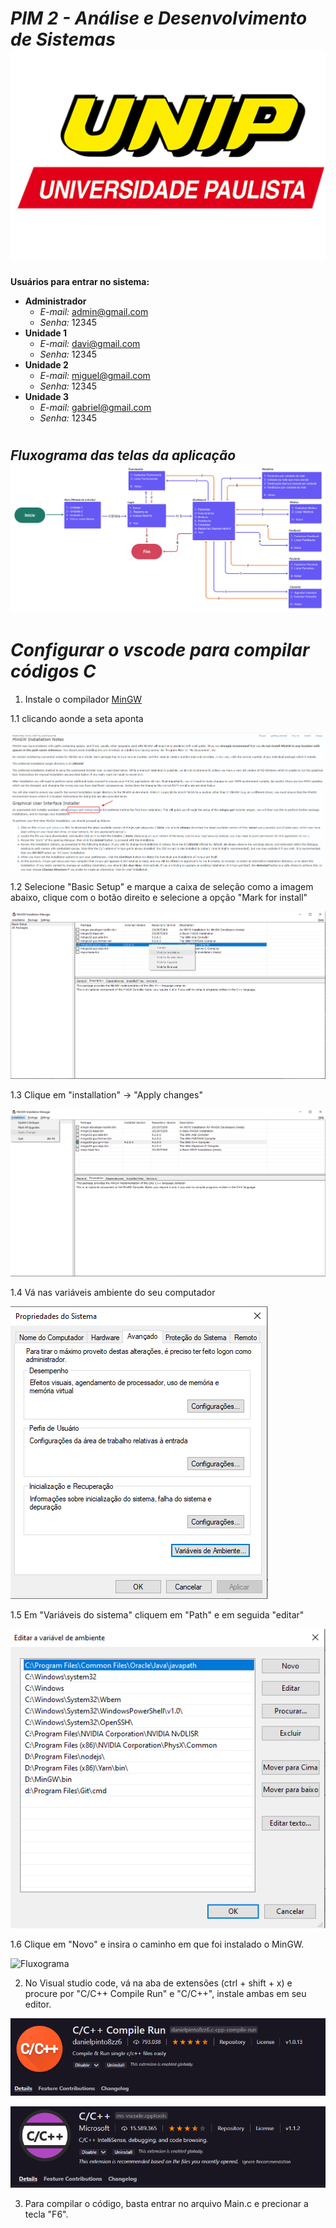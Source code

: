 #  *PIM 2 - Análise e Desenvolvimento de Sistemas* ![UNIP](.github/logo-UNIP.png)

**Usuários para entrar no sistema:**

*  **Administrador**
    *  *E-mail:* admin@gmail.com  
    *  *Senha:*  12345
* **Unidade 1**
    *  *E-mail:* davi@gmail.com  
    *  *Senha:*  12345
*  **Unidade 2**
    *  *E-mail:* miguel@gmail.com  
    *  *Senha:*  12345
* **Unidade 3**
    *  *E-mail:* gabriel@gmail.com  
    *  *Senha:*  12345
#
## *Fluxograma das telas da aplicação* ![Fluxograma](.github/fluxograma.png)


# *Configurar o vscode para compilar códigos C*
1. Instale o compilador [MinGW](http://www.mingw.org/wiki/Getting_Started)

1.1 clicando aonde a seta aponta 

![Fluxograma](.github/download_mingw.png)


1.2 Selecione "Basic Setup" e marque a caixa de seleção como a imagem abaixo, clique com o botão direito e selecione a opção "Mark for install"

![Fluxograma](.github/marcacao_mingw.png)


1.3 Clique em "installation" -> "Apply changes"

![Fluxograma](.github/apply_changes.png)


1.4 Vá nas variáveis ambiente do seu computador 

![Fluxograma](.github/variaveis_ambiente.png)


1.5 Em "Variáveis do sistema" cliquem em "Path" e em seguida "editar" 

![Fluxograma](.github/editar_path.png)


1.6 Clique em "Novo" e insira o caminho em que foi instalado o MinGW.

![Fluxograma](.github/mingw_path)


2. No Visual studio code, vá na aba de extensões (ctrl + shift + x) e procure por "C/C++ Compile Run" e "C/C++", instale ambas em seu editor.

![Fluxograma](.github/c_compile.png)

![Fluxograma](.github/c.png)


3. Para compilar o código, basta entrar no arquivo Main.c e precionar a tecla "F6".

